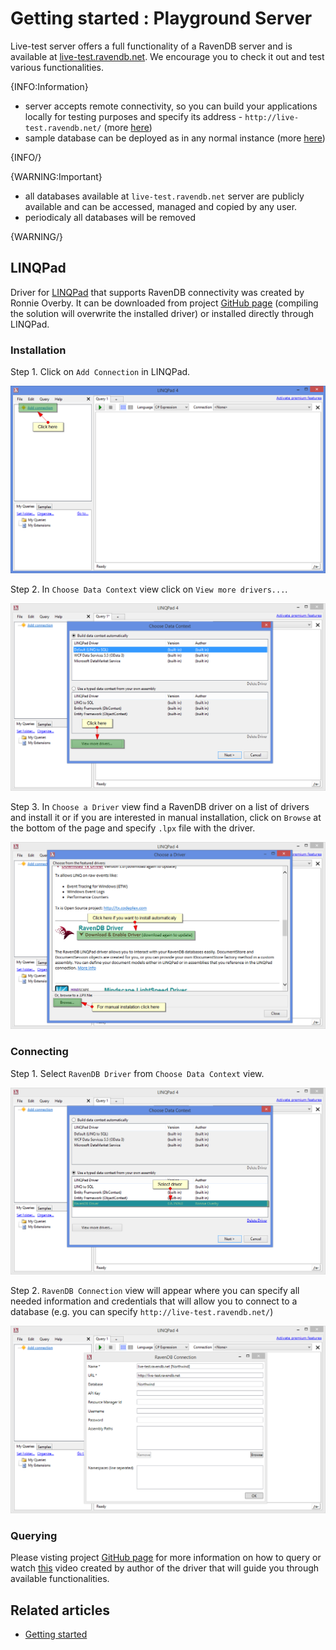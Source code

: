 # Getting started : Playground Server

Live-test server offers a full functionality of a RavenDB server and is available at [live-test.ravendb.net](http://live-test.ravendb.net/). We encourage you to check it out and test various functionalities.

{INFO:Information}

- server accepts remote connectivity, so you can build your applications locally for testing purposes and specify its address - `http://live-test.ravendb.net/` (more [here](../client-api/creating-document-store))
- sample database can be deployed as in any normal instance (more [here](../studio/overview/tasks/create-sample-data))

{INFO/}

{WARNING:Important}

- all databases available at `live-test.ravendb.net` server are publicly available and can be accessed, managed and copied by any user.
- periodicaly all databases will be removed

{WARNING/}

## LINQPad

Driver for [LINQPad](http://www.linqpad.net/) that supports RavenDB connectivity was created by Ronnie Overby. It can be downloaded from project [GitHub page](https://github.com/ronnieoverby/RavenDB-Linqpad-Driver) (compiling the solution will overwrite the installed driver) or installed directly through LINQPad.

### Installation

Step 1. Click on `Add Connection` in LINQPad.

![Figure 1. Getting started. Playground Server. LINQPad. Installation. Step 1.](images/linqpad-1.png)  

Step 2. In `Choose Data Context` view click on `View more drivers...`.

![Figure 2. Getting started. Playground Server. LINQPad. Installation. Step 2.](images/linqpad-2.png)  

Step 3. In `Choose a Driver` view find a RavenDB driver on a list of drivers and install it or if you are interested in manual installation, click on `Browse` at the bottom of the page and specify `.lpx` file with the driver.

![Figure 3. Getting started. Playground Server. LINQPad. Installation. Step 3.](images/linqpad-3.png)  

### Connecting

Step 1. Select `RavenDB Driver` from `Choose Data Context` view.

![Figure 4. Getting started. Playground Server. LINQPad. Connecting. Step 1.](images/linqpad-4.png)  

Step 2. `RavenDB Connection` view will appear where you can specify all needed information and credentials that will allow you to connect to a database (e.g. you can specify `http://live-test.ravendb.net/`)

![Figure 5. Getting started. Playground Server. LINQPad. Connecting. Step 2.](images/linqpad-5.png)  

### Querying

Please visting project [GitHub page](https://github.com/ronnieoverby/RavenDB-Linqpad-Driver) for more information on how to query or watch [this](http://www.youtube.com/watch?v=XgsPvyk0bjM) video created by author of the driver that will guide you through available functionalities.

## Related articles

- [Getting started](../start/getting-started)